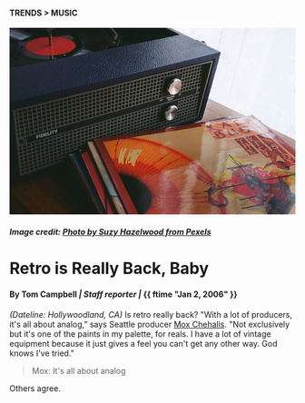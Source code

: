 #### TRENDS > MUSIC
![Photo of old-fashioned record player](img-sample-portable-phono-640x417.jpg)
##### Image credit: [Photo by Suzy Hazelwood from Pexels](https://www.pexels.com/photo/black-speaker-beside-vinyl-sleeve-3077740/)

# Retro is Really Back, Baby

#### By Tom Campbell *| Staff reporter |* **{{ ftime "Jan 2, 2006" }}**

*(Dateline: Hollywoodland, CA)* Is retro really back? "With a lot of producers, it's all about analog," says Seattle producer [Mox Chehalis](https://soundcloud.com/moxchehalis/tracks). "Not exclusively but it's one of the paints in my palette, for reals. I have a lot of vintage equipment because it just gives a feel you can't get any other way. God knows I've tried."

> Mox: It's all about analog

Others agree.


